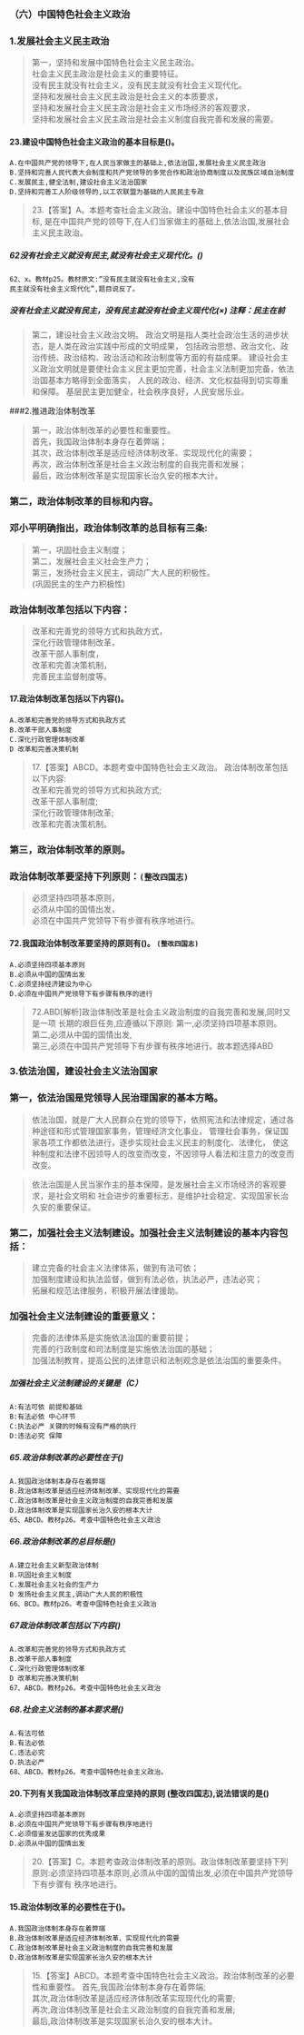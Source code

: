 ### （六）中国特色社会主义政治
### 1.发展社会主义民主政治
>   第一，坚持和发展中国特色社会主义民主政治。   
    社会主义民主政治是社会主义的重要特征。   
    没有民主就没有社会主义，没有民主就没有社会主义现代化。   
    坚持和发展社会主义民主政治是社会主义的本质要求，   
    坚持和发展社会主义民主政治是社会主义市场经济的客观要求，   
    坚持和发展社会主义民主政治是社会主义制度自我完善和发展的需要。   

#### 23.建设中国特色社会主义政治的基本目标是()。
    A.在中国共产党的领导下,在人民当家做主的基础上,依法治国,发展社会主义民主政治
    B.坚持和完善人民代表大会制度和共产党领导的多党合作和政治协商制度以及民族区域自治制度
    C.发展民主,健全法制,建设社会主义法治国家
    D.坚持和完善工人阶级领导的,以工农联盟为基础的人民民主专政
>   23.【答案】A。本题考查社会主义政治。建设中国特色社会主义的基本目标,
    是在中国共产党的领导下,在人们当家做主的基础上,依法治国,发展社会主义民主政治。
   
##### 62没有社会主义就没有民主,就没有社会主义现代化。()
    62、x。教材p25。教材原文:“没有民主就没有社会主义,没有
    民主就没有社会主义现代化”,题目说反了。        

##### 没有社会主义就没有民主，没有民主就没有社会主义现代化(×) 注释：民主在前

>   第二，建设社会主义政治文明。
    政治文明是指人类社会政治生活的进步状态，是人类在政治实践中形成的文明成果，
    包括政治思想、政治文化、政治传统、政治结构、政治活动和政治制度等方面的有益成果。
    建设社会主义政治文明就是要使社会主义民主更加完善，社会主义法制更加完备，依法治国基本方略得到全面落实，
    人民的政治、经济、文化权益得到切实尊重和保障。
    基层民主更加健全，社会秩序良好，人民安居乐业。
        
###2.推进政治体制改革
>   第一，政治体制改革的必要性和重要性。   
    首先，我国政治体制本身存在着弊端；   
    其次，政治体制改革是适应经济体制改革、实现现代化的需要；   
    再次，政治体制改革是社会主义政治制度的自我完善和发展；   
    最后，政治体制改革是实现国家长治久安的根本大计。   

### 第二，政治体制改革的目标和内容。
### 邓小平明确指出，政治体制改革的总目标有三条:
>   第一，巩固社会主义制度；   
    第二，发展社会主义社会生产力；   
    第三，发扬社会主义民主，调动广大人民的积极性。   
(巩固民主的生产力积极性)
    
### 政治体制改革包括以下内容：
>   改革和完善党的领导方式和执政方式，      
    深化行政管理体制改革，      
    改革干部人事制度，      
    改革和完善决策机制，      
    完善民主监督制度等。      

#### 17.政治体制改革包括以下内容()。
    A.改革和完善党的领导方式和执政方式
    B.改革干部人事制度
    C.深化行政管理体制改革
    D 改革和完善决策机制
>   17.【答案】ABCD。本题考查中国特色社会主义政治。
政治体制改革包括以下内容:  
改革和完善党的领导方式和执政方式;   
改革干部人事制度;   
深化行政管理体制改革;   
改革和完善决策机制。   

### 第三，政治体制改革的原则。
### 政治体制改革要坚持下列原则：`(整改四国志)`
>   必须坚持四项基本原则，  
    必须从中国的国情出发，  
    必须在中国共产党领导下有步骤有秩序地进行。  

#### 72.我国政治体制改革要坚持的原则有()。 `(整改四国志)`
    A.必须坚持四项基本原则
    B.必须从中国的国情出发
    C.必须坚持经济建设为中心
    D.必须在中国共产党领导下有步骤有秩序的进行
>   72.ABD[解析]政治体制改革是社会主义政治制度的自我完善和发展,同时又是一项
    长期的艰巨任务,应遵循以下原则:
    第一,必须坚持四项基本原则。  
    第二,必须从中国的国情出发,  
    第三,必须在中国共产党领导下有步骤有秩序地进行。故本题选择ABD  

### 3.依法治国，建设社会主义法治国家
### 第一，依法治国是党领导人民治理国家的基本方略。
>   依法治国，就是广大人民群众在党的领导下，依照宪法和法律规定，通过各种途径和形式管理国家事务，管理经济文化事业，
    管理社会事务，保证国家各项工作都依法进行，逐步实现社会主义民主的制度化、法律化，
    使这种制度和法律不因领导人的改变而改变，不因领导人看法和注意力的改变而改变。

>   依法治国是人民当家作主的基本保障，是发展社会主义市场经济的客观要求，是社会文明和
    社会进步的重要标志，是维护社会稳定、实现国家长治久安的重要保证。

### 第二，加强社会主义法制建设。加强社会主义法制建设的基本内容包括：
>   建立完备的社会主义法律体系，做到有法可依；   
    加强制度建设和执法监督，做到有法必依，执法必严，违法必究；   
    拓展和规范法律服务，积极开展法律援助。   

### 加强社会主义法制建设的重要意义：   
>    完备的法律体系是实施依法治国的重要前提；   
    完善的行政制度和司法制度是实施依法治国的基础；   
    加强法制教育，提高公民的法律意识和法制观念是依法治国的重要条件。   

##### 加强社会主义法制建设的关键是（C）
    A:有法可依 前提和基础
    B:有法必依 中心环节
    C:执法必严 关键的时候有没有严格的执行
    D:违法必究 保障

##### 65.政治体制改革的必要性在于()
    A.我国政治体制本身存在着弊端
    B.政治体制改革是适应经济体制改革、实现现代化的需要
    C.政治体制改革是社会主义政治制度的自我完善和发展
    D.政治体制改革是实现国家长治久安的根本大计
    65、ABCD。教材p26。考查中国特色社会主义政洽
    
##### 66.政治体制改革的总目标是()
    A.建立社会主义新型政治体制
    B.巩固社会主义制度
    C.发展社会主义社会的生产力
    D 发扬社会主义民主,调动广大人民的积极性
    66、BCD。教材p26。考查中国特色社会主义政治
    
##### 67政治体制改革包括以下内容()
    A.改革和完善党的领导方式和执政方式
    B.改革干部人事制度
    C.深化行政管理体制改革
    D 改革和完善决策机制
    67、ABCD。教材p26。考查中国特色社会主义政治
    
##### 68.社会主义法制的基本要求是()
    A.有法可依
    B.有法必依
    C.违法必究
    D.执法必严
    68、ABCD。教材p26。考查中国特色社会主义政治。

#### 20.下列有关我国政治体制改革应坚持的原则 (整改四国志),说法错误的是()
    A.必须坚持四项基本原则
    B.必须在中国共产党领导下有步骤有秩序地进行
    C.必须借鉴发达国家的优秀成果
    D.必须从中国的国情出发
>   20.【答案】C。本题考查政治体制改革的原则。政治体制改革要坚持下列
    原则:必须坚持四项基本原则,必须从中国的国情出发,必须在中国共产党领导下有步骤有
    秩序地进行。
    
#### 15.政治体制改革的必要性在于()。
    A.我国政治体制本身存在着弊端
    B.政治体制改革是适应经济体制改革、实现现代化的需要
    C.政治体制改革是社会主义政治制度的自我完善和发展
    D.政治体制改革是实现国家长治久安的根本大计
>   15.【答案】ABCD。本题考查中国特色社会主义政治。政治体制改革的必要
    性和重要性。
    首先,我国政治体制本身存在着弊端;   
    其次,政治体制改革是适应经济体制改革实现现代化的需要;   
    再次,政治体制改革是社会主义政治制度的自我完善和发展;   
    最后,政治体制改革是实现国家长治久安的根本大计。   

















    